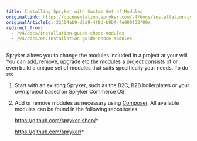 ```yaml
---
title: Installing Spryker with Custom Set of Modules
originalLink: https://documentation.spryker.com/v4/docs/installation-guide-chose-modules
originalArticleId: 32504ab9-d5d9-4f8d-b8bf-fe080f33f09a
redirect_from:
  - /v4/docs/installation-guide-chose-modules
  - /v4/docs/en/installation-guide-chose-modules
---
```


Spryker allows you to change the modules included in a project at your will. You can add, remove, upgrade etc the modules a project consists of or even build a unique set of modules that suits specifically your needs. To do so:

1. Start with an existing Spryker, such as the B2C, B2B boilerplates or your own project based on Spryker Commerce OS.

2. Add or remove modules as necessary using [Composer](/docs/scos/dev/developer-guides/202001.0/installation/composer.html). All available modules can be found in the following repositories:

   <https://github.com/spryker-shop/>*

   <https://github.com/spryker/>*

<!-- Last review date: November 9th, 2018 by Volodymyr Volkov -->
